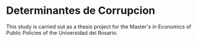 # Determinantes de Corrupcion
This study is carried out as a thesis project for the Master's in Economics of Public Policies of the Universidad del Rosario.
